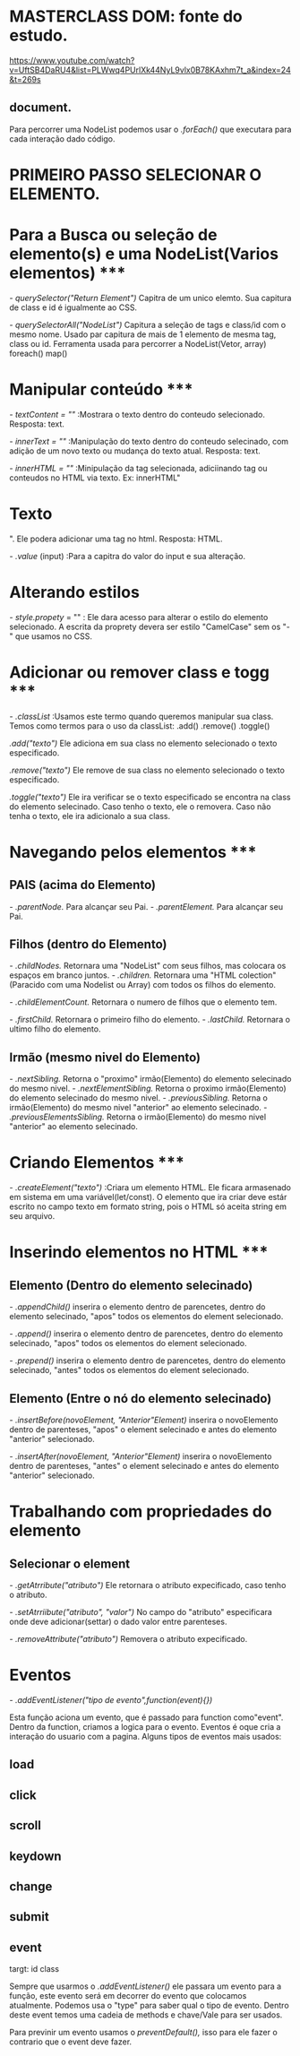 # MASTERCLASS DOM: fonte do estudo.

https://www.youtube.com/watch?v=UftSB4DaRU4&list=PLWwq4PUrlXk44NyL9vlx0B78KAxhm7t_a&index=24&t=269s

## document.

Para percorrer uma NodeList podemos usar o _.forEach()_ que executara para cada interação dado código.

# PRIMEIRO PASSO SELECIONAR O ELEMENTO.

# Para a Busca ou seleção de elemento(s) e uma NodeList(Varios elementos) \*\*\*

_- querySelector("Return Element")_ Capitra de um unico elemto. Sua capitura de class e id é igualmente ao CSS.

_- querySelectorAll("NodeList")_ Capitura a seleção de tags e class/id com o mesmo nome. Usado par capitura de mais de 1 elemento de mesma tag, class ou id. Ferramenta usada para percorrer a NodeList(Vetor, array) foreach() map()

# Manipular conteúdo \*\*\*

_- textContent = ""_ :Mostrara o texto dentro do conteudo selecionado. Resposta: text.

_- innerText = ""_ :Manipulação do texto dentro do conteudo selecinado, com adição de um novo texto ou mudança do texto atual. Resposta: text.

_- innerHTML = ""_ :Minipulação da tag selecionada, adiciinando tag ou conteudos no HTML via texto. Ex: innerHTML"<h1>Texto</h1>". Ele podera adicionar uma tag no html. Resposta: HTML.

_- .value_ (input) :Para a capitra do valor do input e sua alteração.

# Alterando estilos

_- style.propety_ = "" : Ele dara acesso para alterar o estilo do elemento selecionado. A escrita da proprety devera ser estilo "CamelCase" sem os "-" que usamos no CSS.

# Adicionar ou remover class e togg \*\*\*

_- .classList_ :Usamos este termo quando queremos manipular sua class.
Temos como termos para o uso da classList: .add() .remove() .toggle()

_.add("texto")_ Ele adiciona em sua class no elemento selecionado o texto especificado.

_.remove("texto")_ Ele remove de sua class no elemento selecionado o texto especificado.

_.toggle("texto")_ Ele ira verificar se o texto especificado se encontra na class do elemento selecinado. Caso tenho o texto, ele o removera. Caso não tenha o texto, ele ira adicionalo a sua class.

# Navegando pelos elementos \*\*\*

## PAIS (acima do Elemento)

_- .parentNode._ Para alcançar seu Pai.
_- .parentElement._ Para alcançar seu Pai.

## Filhos (dentro do Elemento)

_- .childNodes._ Retornara uma "NodeList" com seus filhos, mas colocara os espaços em branco juntos.
_- .children._ Retornara uma "HTML colection"(Paracido com uma Nodelist ou Array) com todos os filhos do elemento.

_- .childElementCount._ Retornara o numero de filhos que o elemento tem.

_- .firstChild._ Retornara o primeiro filho do elemento.
_- .lastChild._ Retornara o ultimo filho do elemento.

## Irmão (mesmo nivel do Elemento)

_- .nextSibling._ Retorna o "proximo" irmão(Elemento) do elemento selecinado do mesmo nivel.
_- .nextElementSibling._ Retorna o proximo irmão(Elemento) do elemento selecinado do mesmo nivel.
_- .previousSibling._ Retorna o irmão(Elemento) do mesmo nivel "anterior" ao elemento selecinado.
_- .previousElementsSibling._ Retorna o irmão(Elemento) do mesmo nivel "anterior" ao elemento selecinado.

# Criando Elementos \*\*\*

_- .createElement("texto")_ :Criara um elemento HTML. Ele ficara armasenado em sistema em uma variável(let/const).
O elemento que ira criar deve estár escrito no campo texto em formato string, pois o HTML só aceita string em seu arquivo.

# Inserindo elementos no HTML \*\*\*

## Elemento (Dentro do elemento selecinado)

_- .appendChild()_ inserira o elemento dentro de parencetes, dentro do elemento selecinado, "apos" todos os elementos do element selecionado.

_- .append()_ inserira o elemento dentro de parencetes, dentro do elemento selecinado, "apos" todos os elementos do element selecionado.

_- .prepend()_ inserira o elemento dentro de parencetes, dentro do elemento selecinado, "antes" todos os elementos do element selecionado.

## Elemento (Entre o nó do elemento selecinado)

_- .insertBefore(novoElement, "Anterior"Element)_ inserira o novoElemento dentro de parenteses, "apos" o element selecinado e antes do elemento "anterior" selecionado.

_- .insertAfter(novoElement, "Anterior"Element)_ inserira o novoElemento dentro de parenteses, "antes" o element selecinado e antes do elemento "anterior" selecionado.

# Trabalhando com propriedades do elemento

## Selecionar o element

_- .getAtrribute("atributo")_ Ele retornara o atributo expecificado, caso tenho o atributo.

_- .setAtrriibute("atributo", "valor")_ No campo do "atributo" especificara onde deve adicionar(settar) o dado valor entre parenteses.

_- .removeAttribute("atributo")_ Removera o atributo expecificado.

# Eventos

_- .addEventListener("tipo de evento",function(event){})_

Esta função aciona um evento, que é passado para function como"event". Dentro da function, criamos a logica para o evento.
Eventos é oque cria a interação do usuario com a pagina.
Alguns tipos de eventos mais usados:

## load

## click

## scroll

## keydown

## change

## submit

## event

targt:
id
class

Sempre que usarmos o _.addEventListener()_ ele passara um evento para a função, este evento será em decorrer do evento que colocamos atualmente. Podemos usa o "type" para saber qual o tipo de evento. Dentro deste event temos uma cadeia de methods e chave/Vale para ser usados.

Para previnir um evento usamos o _preventDefault(),_ isso para ele fazer o contrario que o event deve fazer.

